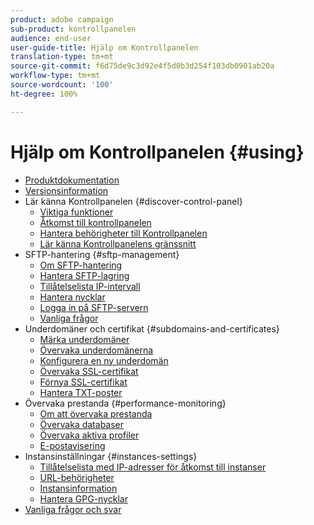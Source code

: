 ```yaml
---
product: adobe campaign
sub-product: kontrollpanelen
audience: end-user
user-guide-title: Hjälp om Kontrollpanelen
translation-type: tm+mt
source-git-commit: f6d75de9c3d92e4f5d0b3d254f103db0901ab20a
workflow-type: tm+mt
source-wordcount: '100'
ht-degree: 100%

---
```



# Hjälp om Kontrollpanelen {#using}

+ [Produktdokumentation](control-panel-home.md)
+ [Versionsinformation](release-notes.md)
+ Lär känna Kontrollpanelen {#discover-control-panel}
   + [Viktiga funktioner](discover/using/key-features.md)
   + [Åtkomst till kontrollpanelen](discover/using/accessing-control-panel.md)
   + [Hantera behörigheter till Kontrollpanelen](discover/using/managing-permissions.md)
   + [Lär känna Kontrollpanelens gränssnitt](discover/using/discovering-the-interface.md)
+ SFTP-hantering {#sftp-management}
   + [Om SFTP-hantering](sftp/using/about-sftp-management.md)
   + [Hantera SFTP-lagring](sftp/using/sftp-storage-management.md)
   + [Tillåtelselista IP-intervall ](sftp/using/ip-range-allow-listing.md)
   + [Hantera nycklar](sftp/using/key-management.md)
   + [Logga in på SFTP-servern](sftp/using/logging-into-sftp-server.md)
   + [Vanliga frågor](sftp/using/common-questions.md)
+ Underdomäner och certifikat {#subdomains-and-certificates}
   + [Märka underdomäner](subdomains-certificates/using/subdomains-branding.md)
   + [Övervaka underdomänerna](subdomains-certificates/using/monitoring-subdomains.md)
   + [Konfigurera en ny underdomän](subdomains-certificates/using/setting-up-new-subdomain.md)
   + [Övervaka SSL-certifikat ](subdomains-certificates/using/monitoring-ssl-certificates.md)
   + [Förnya SSL-certifikat](subdomains-certificates/using/renewing-subdomain-certificate.md)
   + [Hantera TXT-poster](subdomains-certificates/using/managing-txt-records.md)
+ Övervaka prestanda {#performance-monitoring}
   + [Om att övervaka prestanda](performance-monitoring/using/about-performance-monitoring.md)
   + [Övervaka databaser](performance-monitoring/using/database-monitoring.md)
   + [Övervaka aktiva profiler](performance-monitoring/using/active-profiles-monitoring.md)
   + [E-postavisering](performance-monitoring/using/email-alerting.md)
+ Instansinställningar {#instances-settings}
   + [Tillåtelselista med IP-adresser för åtkomst till instanser](instances-settings/using/ip-allow-listing-instance-access.md)
   + [URL-behörigheter](instances-settings/using/url-permissions.md)
   + [Instansinformation](instances-settings/using/instance-details.md)
   + [Hantera GPG-nycklar](instances-settings/using/gpg-keys-management.md)
+ [Vanliga frågor och svar ](faq.md)
